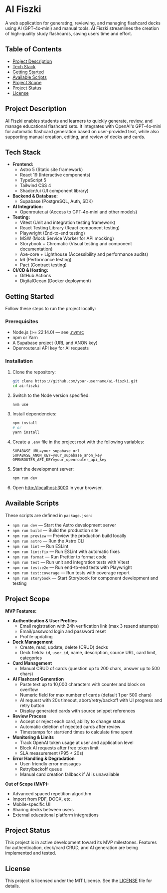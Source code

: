 # AI Fiszki

A web application for generating, reviewing, and managing flashcard decks using AI (GPT‑4o‑mini) and manual tools. AI Fiszki streamlines the creation of high-quality study flashcards, saving users time and effort.

## Table of Contents

- [Project Description](#project-description)
- [Tech Stack](#tech-stack)
- [Getting Started](#getting-started)
- [Available Scripts](#available-scripts)
- [Project Scope](#project-scope)
- [Project Status](#project-status)
- [License](#license)

## Project Description

AI Fiszki enables students and learners to quickly generate, review, and manage educational flashcard sets. It integrates with OpenAI's GPT‑4o‑mini for automatic flashcard generation based on user-provided text, while also supporting manual creation, editing, and review of decks and cards.

## Tech Stack

- **Frontend:**
  - Astro 5 (Static site framework)
  - React 19 (Interactive components)
  - TypeScript 5
  - Tailwind CSS 4
  - Shadcn/ui (UI component library)
- **Backend & Database:**
  - Supabase (PostgreSQL, Auth, SDK)
- **AI Integration:**
  - Openrouter.ai (Access to GPT‑4o‑mini and other models)
- **Testing:**
  - Vitest (Unit and integration testing framework)
  - React Testing Library (React component testing)
  - Playwright (End-to-end testing)
  - MSW (Mock Service Worker for API mocking)
  - Storybook + Chromatic (Visual testing and component documentation)
  - Axe-core + Lighthouse (Accessibility and performance audits)
  - k6 (Performance testing)
  - Pact (Contract testing)
- **CI/CD & Hosting:**
  - GitHub Actions
  - DigitalOcean (Docker deployment)

## Getting Started

Follow these steps to run the project locally:

### Prerequisites

- Node.js (>= 22.14.0) — see [.nvmrc](.nvmrc)
- npm or Yarn
- A Supabase project (URL and ANON key)
- Openrouter.ai API key for AI requests

### Installation

1. Clone the repository:
   ```bash
   git clone https://github.com/your-username/ai-fiszki.git
   cd ai-fiszki
   ```
2. Switch to the Node version specified:
   ```bash
   nvm use
   ```
3. Install dependencies:
   ```bash
   npm install
   # or
   yarn install
   ```
4. Create a `.env` file in the project root with the following variables:
   ```env
   SUPABASE_URL=your_supabase_url
   SUPABASE_ANON_KEY=your_supabase_anon_key
   OPENROUTER_API_KEY=your_openrouter_api_key
   ```
5. Start the development server:
   ```bash
   npm run dev
   ```
6. Open [http://localhost:3000](http://localhost:3000) in your browser.

## Available Scripts

These scripts are defined in `package.json`:

- `npm run dev` — Start the Astro development server
- `npm run build` — Build the production site
- `npm run preview` — Preview the production build locally
- `npm run astro` — Run the Astro CLI
- `npm run lint` — Run ESLint
- `npm run lint:fix` — Run ESLint with automatic fixes
- `npm run format` — Run Prettier to format code
- `npm run test` — Run unit and integration tests with Vitest
- `npm run test:e2e` — Run end-to-end tests with Playwright
- `npm run test:coverage` — Run tests with coverage report
- `npm run storybook` — Start Storybook for component development and testing

## Project Scope

**MVP Features:**

- **Authentication & User Profiles**
  - Email registration with 24h verification link (max 3 resend attempts)
  - Email/password login and password reset
  - Profile updating
- **Deck Management**
  - Create, read, update, delete (CRUD) decks
  - Deck fields: `id`, `user_id`, name, description, source URL, card limit, categories
- **Card Management**
  - Manual CRUD of cards (question up to 200 chars, answer up to 500 chars)
- **AI Flashcard Generation**
  - Paste text up to 10,000 characters with counter and block on overflow
  - Numeric field for max number of cards (default 1 per 500 chars)
  - AI request with 20s timeout, abort/retry/backoff with UI progress and retry button
  - Display generated cards with source snippet references
- **Review Process**
  - Accept or reject each card, ability to change status
  - Automatic deletion of rejected cards after review
  - Timestamps for start/end times to calculate time spent
- **Monitoring & Limits**
  - Track OpenAI token usage at user and application level
  - Block AI requests after free token limit
  - SLA measurement (P95 < 20s)
- **Error Handling & Degradation**
  - User-friendly error messages
  - Retry/backoff queue
  - Manual card creation fallback if AI is unavailable

**Out of Scope (MVP):**

- Advanced spaced repetition algorithm
- Import from PDF, DOCX, etc.
- Mobile-specific UI
- Sharing decks between users
- External educational platform integrations

## Project Status

This project is in active development toward its MVP milestones. Features for authentication, deck/card CRUD, and AI generation are being implemented and tested.

## License

This project is licensed under the MIT License. See the [LICENSE](LICENSE) file for details.
